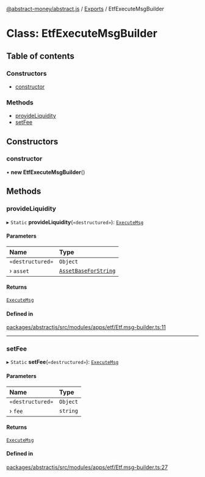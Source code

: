 [@abstract-money/abstract.js](../README.md) / [Exports](../modules.md) / EtfExecuteMsgBuilder

# Class: EtfExecuteMsgBuilder

## Table of contents

### Constructors

- [constructor](EtfExecuteMsgBuilder.md#constructor)

### Methods

- [provideLiquidity](EtfExecuteMsgBuilder.md#provideliquidity)
- [setFee](EtfExecuteMsgBuilder.md#setfee)

## Constructors

### constructor

• **new EtfExecuteMsgBuilder**()

## Methods

### provideLiquidity

▸ `Static` **provideLiquidity**(`«destructured»`): [`ExecuteMsg`](../modules/EtfTypes.md#executemsg)

#### Parameters

| Name | Type |
| :------ | :------ |
| `«destructured»` | `Object` |
| › `asset` | [`AssetBaseForString`](../interfaces/EtfTypes.AssetBaseForString.md) |

#### Returns

[`ExecuteMsg`](../modules/EtfTypes.md#executemsg)

#### Defined in

[packages/abstractjs/src/modules/apps/etf/Etf.msg-builder.ts:11](https://github.com/Abstract-OS/abstract.js/blob/c46b309/packages/abstractjs/src/modules/apps/etf/Etf.msg-builder.ts#L11)

___

### setFee

▸ `Static` **setFee**(`«destructured»`): [`ExecuteMsg`](../modules/EtfTypes.md#executemsg)

#### Parameters

| Name | Type |
| :------ | :------ |
| `«destructured»` | `Object` |
| › `fee` | `string` |

#### Returns

[`ExecuteMsg`](../modules/EtfTypes.md#executemsg)

#### Defined in

[packages/abstractjs/src/modules/apps/etf/Etf.msg-builder.ts:27](https://github.com/Abstract-OS/abstract.js/blob/c46b309/packages/abstractjs/src/modules/apps/etf/Etf.msg-builder.ts#L27)
